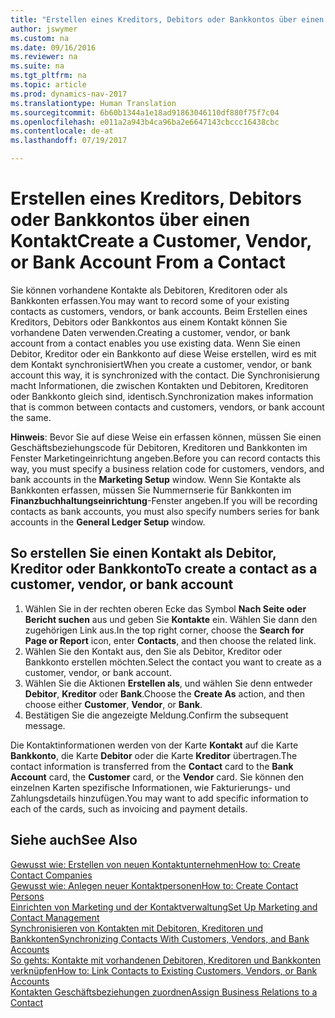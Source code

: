 ```yaml
---
title: "Erstellen eines Kreditors, Debitors oder Bankkontos über einen Kontakt"
author: jswymer
ms.custom: na
ms.date: 09/16/2016
ms.reviewer: na
ms.suite: na
ms.tgt_pltfrm: na
ms.topic: article
ms.prod: dynamics-nav-2017
ms.translationtype: Human Translation
ms.sourcegitcommit: 6b60b1344a1e18ad91863046110df880f75f7c04
ms.openlocfilehash: e011a2a943b4ca96ba2e6647143cbccc16438cbc
ms.contentlocale: de-at
ms.lasthandoff: 07/19/2017

---
```

# <a name="create-a-customer-vendor-or-bank-account-from-a-contact"></a><span data-ttu-id="f9f8e-102">Erstellen eines Kreditors, Debitors oder Bankkontos über einen Kontakt</span><span class="sxs-lookup"><span data-stu-id="f9f8e-102">Create a Customer, Vendor, or Bank Account From a Contact</span></span>
<span data-ttu-id="f9f8e-103">Sie können vorhandene Kontakte als Debitoren, Kreditoren oder als Bankkonten erfassen.</span><span class="sxs-lookup"><span data-stu-id="f9f8e-103">You may want to record some of your existing contacts as customers, vendors, or bank accounts.</span></span> <span data-ttu-id="f9f8e-104">Beim Erstellen eines Kreditors, Debitors oder Bankkontos aus einem Kontakt können Sie vorhandene Daten verwenden.</span><span class="sxs-lookup"><span data-stu-id="f9f8e-104">Creating a customer, vendor, or bank account from a contact enables you use existing data.</span></span> <span data-ttu-id="f9f8e-105">Wenn Sie einen Debitor, Kreditor oder ein Bankkonto auf diese Weise erstellen, wird es mit dem Kontakt synchronisiert</span><span class="sxs-lookup"><span data-stu-id="f9f8e-105">When you create a customer, vendor, or bank account this way, it is synchronized with the contact.</span></span> <span data-ttu-id="f9f8e-106">Die Synchronisierung macht Informationen, die zwischen Kontakten und Debitoren, Kreditoren oder Bankkonto gleich sind, identisch.</span><span class="sxs-lookup"><span data-stu-id="f9f8e-106">Synchronization makes information that is common between contacts and customers, vendors, or bank account the same.</span></span>

<span data-ttu-id="f9f8e-107">**Hinweis**: Bevor Sie auf diese Weise ein erfassen können, müssen Sie einen Geschäftsbeziehungscode für Debitoren, Kreditoren und Bankkonten im Fenster Marketingeinrichtung angeben.</span><span class="sxs-lookup"><span data-stu-id="f9f8e-107">Before you can record contacts this way, you must specify a business relation code for customers, vendors, and bank accounts in the **Marketing Setup** window.</span></span> <span data-ttu-id="f9f8e-108">Wenn Sie Kontakte als Bankkonten erfassen, müssen Sie Nummernserie für Bankkonten im **Finanzbuchhaltungseinrichtung**-Fenster angeben.</span><span class="sxs-lookup"><span data-stu-id="f9f8e-108">If you will be recording contacts as bank accounts, you must also specify numbers series for bank accounts in the **General Ledger Setup** window.</span></span>

## <a name="to-create-a-contact-as-a-customer-vendor-or-bank-account"></a><span data-ttu-id="f9f8e-109">So erstellen Sie einen Kontakt als Debitor, Kreditor oder Bankkonto</span><span class="sxs-lookup"><span data-stu-id="f9f8e-109">To create a contact as a customer, vendor, or bank account</span></span>
1. <span data-ttu-id="f9f8e-110">Wählen Sie in der rechten oberen Ecke das Symbol **Nach Seite oder Bericht suchen** aus und geben Sie **Kontakte** ein. Wählen Sie dann den zugehörigen Link aus.</span><span class="sxs-lookup"><span data-stu-id="f9f8e-110">In the top right corner, choose the **Search for Page or Report** icon, enter **Contacts**, and then choose the related link.</span></span>
2. <span data-ttu-id="f9f8e-111">Wählen Sie den Kontakt aus, den Sie als Debitor, Kreditor oder Bankkonto erstellen möchten.</span><span class="sxs-lookup"><span data-stu-id="f9f8e-111">Select the contact you want to create as a customer, vendor, or bank account.</span></span>
3. <span data-ttu-id="f9f8e-112">Wählen Sie die Aktionen **Erstellen als**, und wählen Sie denn entweder **Debitor**, **Kreditor** oder **Bank**.</span><span class="sxs-lookup"><span data-stu-id="f9f8e-112">Choose the **Create As** action, and then choose either **Customer**, **Vendor**, or **Bank**.</span></span>
4. <span data-ttu-id="f9f8e-113">Bestätigen Sie die angezeigte Meldung.</span><span class="sxs-lookup"><span data-stu-id="f9f8e-113">Confirm the subsequent message.</span></span>

<span data-ttu-id="f9f8e-114">Die Kontaktinformationen werden von der Karte **Kontakt** auf die Karte **Bankkonto**, die Karte **Debitor** oder die Karte **Kreditor** übertragen.</span><span class="sxs-lookup"><span data-stu-id="f9f8e-114">The contact information is transferred from the **Contact** card to the **Bank Account** card, the **Customer** card, or the **Vendor** card.</span></span> <span data-ttu-id="f9f8e-115">Sie können den einzelnen Karten spezifische Informationen, wie Fakturierungs- und Zahlungsdetails hinzufügen.</span><span class="sxs-lookup"><span data-stu-id="f9f8e-115">You may want to add specific information to each of the cards, such as invoicing and payment details.</span></span>

## <a name="see-also"></a><span data-ttu-id="f9f8e-116">Siehe auch</span><span class="sxs-lookup"><span data-stu-id="f9f8e-116">See Also</span></span>
[<span data-ttu-id="f9f8e-117">Gewusst wie: Erstellen von neuen Kontaktunternehmen</span><span class="sxs-lookup"><span data-stu-id="f9f8e-117">How to: Create Contact Companies</span></span>](marketing-create-contact-companies.md)  
[<span data-ttu-id="f9f8e-118">Gewusst wie: Anlegen neuer Kontaktpersonen</span><span class="sxs-lookup"><span data-stu-id="f9f8e-118">How to: Create Contact Persons</span></span>](marketing-create-contact-persons.md)  
[<span data-ttu-id="f9f8e-119">Einrichten von Marketing und der Kontaktverwaltung</span><span class="sxs-lookup"><span data-stu-id="f9f8e-119">Set Up Marketing and Contact Management</span></span>](marketing-setup-marketing.md)  
[<span data-ttu-id="f9f8e-120">Synchronisieren von Kontakten mit Debitoren, Kreditoren und Bankkonten</span><span class="sxs-lookup"><span data-stu-id="f9f8e-120">Synchronizing Contacts With Customers, Vendors, and Bank Accounts</span></span>](marketing-synchronize-contacts-customers-vendors-bank-accounts.md)  
[<span data-ttu-id="f9f8e-121">So gehts: Kontakte mit vorhandenen Debitoren, Kreditoren und Bankkonten verknüpfen</span><span class="sxs-lookup"><span data-stu-id="f9f8e-121">How to: Link Contacts to Existing Customers, Vendors, or Bank Accounts</span></span>](marketing-how-link-contact.md)  
[<span data-ttu-id="f9f8e-122">Kontakten Geschäftsbeziehungen zuordnen</span><span class="sxs-lookup"><span data-stu-id="f9f8e-122">Assign Business Relations to a Contact</span></span>](marketing-business-relations.md#assign-business-relations-to-a-contact)

